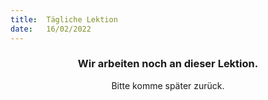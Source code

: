```yaml
---
title:  Tägliche Lektion
date:   16/02/2022
---
```


### <center>Wir arbeiten noch an dieser Lektion.</center>
<center>Bitte komme später zurück.</center>